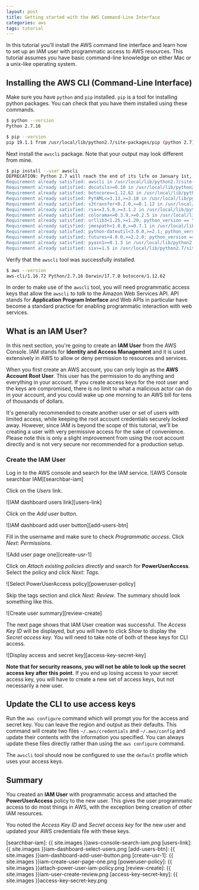 ```yaml
---
layout: post
title: Getting started with the AWS Command-Line Interface
categories: aws
tags: tutorial
---
```


In this tutorial you'll install the AWS command line interface and learn how to set up an IAM user with programmatic access to AWS resources. This tutorial assumes you have basic command-line knowledge on either Mac or a unix-like operating system.

 <!--more-->


## Installing the AWS CLI (Command-Line Interface)

Make sure you have `python` and `pip` installed. `pip` is a tool for installing python packages. You can check that you have them installed using these commands.

```bash
$ python --version
Python 2.7.16

$ pip --version
pip 19.1.1 from /usr/local/lib/python2.7/site-packages/pip (python 2.7)
```

Next install the `awscli` package. Note that your output may look different from mine.

```bash
$ pip install --user awscli
DEPRECATION: Python 2.7 will reach the end of its life on January 1st, 2020. Please upgrade your Python as Python 2.7 won't be maintained after that date. A future version of pip will drop support for Python 2.7.
Requirement already satisfied: awscli in /usr/local/lib/python2.7/site-packages (1.16.72)
Requirement already satisfied: docutils>=0.10 in /usr/local/lib/python2.7/site-packages (from awscli) (0.14)
Requirement already satisfied: botocore==1.12.62 in /usr/local/lib/python2.7/site-packages (from awscli) (1.12.62)
Requirement already satisfied: PyYAML<=3.13,>=3.10 in /usr/local/lib/python2.7/site-packages (from awscli) (3.13)
Requirement already satisfied: s3transfer<0.2.0,>=0.1.12 in /usr/local/lib/python2.7/site-packages (from awscli) (0.1.13)
Requirement already satisfied: rsa<=3.5.0,>=3.1.2 in /usr/local/lib/python2.7/site-packages (from awscli) (3.4.2)
Requirement already satisfied: colorama<=0.3.9,>=0.2.5 in /usr/local/lib/python2.7/site-packages (from awscli) (0.3.9)
Requirement already satisfied: urllib3<1.25,>=1.20; python_version == "2.7" in /usr/local/lib/python2.7/site-packages (from botocore==1.12.62->awscli) (1.24.1)
Requirement already satisfied: jmespath<1.0.0,>=0.7.1 in /usr/local/lib/python2.7/site-packages (from botocore==1.12.62->awscli) (0.9.3)
Requirement already satisfied: python-dateutil<3.0.0,>=2.1; python_version >= "2.7" in /usr/local/lib/python2.7/site-packages (from botocore==1.12.62->awscli) (2.7.5)
Requirement already satisfied: futures<4.0.0,>=2.2.0; python_version == "2.6" or python_version == "2.7" in /usr/local/lib/python2.7/site-packages (from s3transfer<0.2.0,>=0.1.12->awscli) (3.2.0)
Requirement already satisfied: pyasn1>=0.1.3 in /usr/local/lib/python2.7/site-packages (from rsa<=3.5.0,>=3.1.2->awscli) (0.4.4)
Requirement already satisfied: six>=1.5 in /usr/local/lib/python2.7/site-packages (from python-dateutil<3.0.0,>=2.1; python_version >= "2.7"->botocore==1.12.62->awscli) (1.10.0)
```

Verify that the `awscli` tool was successfully installed.

```bash
$ aws --version
aws-cli/1.16.72 Python/2.7.16 Darwin/17.7.0 botocore/1.12.62
```

In order to make use of the `awscli` tool, you will need programmatic access keys that allow the `awscli` to *talk* to the Amazon Web Services API. API stands for **Application Program Interface** and Web APIs in particular have become a standard practice for enabling programmatic interaction with web services.

## What is an IAM User?
In this next section, you're going to create an **IAM User** from the AWS Console. IAM stands for **Identity and Access Management** and it is used extensively in AWS to allow or deny permission to resources and services.

When you first create an AWS account, you can only login as the **AWS Account Root User**. This user has the permission to do anything and everything in your account. If you create access keys for the root user and the keys are compromised, there is no limit to what a malicious actor can do in your account, and you could wake up one morning to an AWS bill for tens of thousands of dollars.

It's generally recommended to create another user or set of users with limited access, while keeping the root account credentials securely locked away. However, since IAM is beyond the scope of this tutorial, we'll be creating a user with very permissive access for the sake of convenience. Please note this is only a slight improvement from using the root account directly and is not very secure nor recommended for a production setup.

### Create the IAM User
Log in to the AWS console and search for the IAM service.
![AWS Console searchbar IAM][searchbar-iam]


Click on the *Users* link.

![IAM dashboard users link][users-link]

Click on the *Add user* button.

![IAM dashboard add user button][add-users-btn]

Fill in the username and make sure to check *Programmatic access*. Click *Next: Permissions*.

![Add user page one][create-usr-1]

Click on *Attach existing policies directly* and search for **PowerUserAccess**. Select the policy and click *Next: Tags*.

![Select PowerUserAccess policy][poweruser-policy]

Skip the tags section and click *Next: Review*. The summary should look something like this.

![Create user summary][review-create]

The next page shows that IAM User creation was successful. The *Access Key ID* will be displayed, but you will have to click *Show* to display the *Secret access key*. You will need to take note of both of these keys for CLI access.

![Display access and secret key][access-key-secret-key]

**Note that for security reasons, you will not be able to look up the secret access key after this point**. If you end up losing access to your secret access key, you will have to create a new set of access keys, but not necessarily a new user.

## Update the CLI to use access keys
Run the `aws configure` command which will prompt you for the access and secret key. You can leave the region and output as their defaults. This command will create two files `~/.aws/credentials` and `~/.aws/config` and update their contents with the information you specified. You can always update these files directly rather than using the `aws configure` command.

The `awscli` tool should now be configured to use the `default` profile which uses your access keys.

## Summary
You created an **IAM User** with programmatic access and attached the **PowerUserAccess** policy to the new user. This gives the user programmatic access to do most things in AWS, with the exception being creation of *other* IAM resources.

You noted the *Access Key ID* and *Secret access key* for the new user and updated your AWS credentials file with these keys.


[searchbar-iam]: {{ site.images }}aws-console-search-iam.png
[users-link]: {{ site.images }}iam-dashboard-select-users.png
[add-users-btn]: {{ site.images }}iam-dashboard-add-user-button.png
[create-usr-1]: {{ site.images }}iam-create-user-page-one.png
[poweruser-policy]: {{ site.images }}attach-power-user-iam-policy.png
[review-create]: {{ site.images }}iam-user-create-review.png
[access-key-secret-key]: {{ site.images }}access-key-secret-key.png
